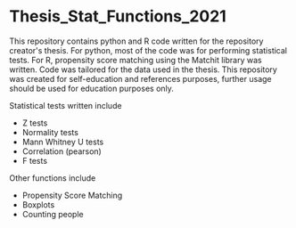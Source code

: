 # Thesis_Stat_Functions_2021
This repository contains python and R code written for the repository creator's thesis. For python, most of the code was for performing statistical tests. For R, propensity score matching using the Matchit library was written. Code was tailored for the data used in the thesis. This repository was created for self-education and references purposes, further usage should be used for education purposes only.

Statistical tests written include
- Z tests 
- Normality tests 
- Mann Whitney U tests
- Correlation (pearson)
- F tests

Other functions include
- Propensity Score Matching
- Boxplots
- Counting people
